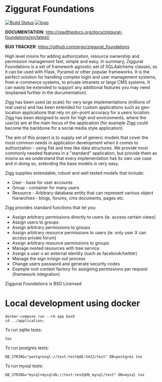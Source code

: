 # Ziggurat Foundations

[![Build Status]](https://travis-ci.org/ergo/ziggurat_foundations) [![logo]](https://gitter.im/ergo/ziggurat_foundations)

**DOCUMENTATION**: http://readthedocs.org/docs/ziggurat-foundations/en/latest/

**BUG TRACKER**: https://github.com/ergo/ziggurat_foundations

High level mixins for adding authorization, resource ownership and permission management
fast, simple and easy. In summary, Ziggurat Foundations is a set of framework agnostic
set of SQLAalchemy classes, so it can be used with Flask, Pyramid or other popular frameworks.
It is the perfect solution for handling complex login and user
management systems, from e-commerce systems, to private intranets or large CMS systems.
It can easily be extended to support any additional features you may need (explained
further in the documentation)

Zigg has been used (at scale) for very large implementations (millions of real users) and
has been extended for custom applications such as geo-location applications that rely
on pin-point accuracy for a users location. Zigg has been designed to work for
high end environments, where the user(s) are at the main focus of the application
(for example Zigg could become the backbone for a social media style application).

The aim of this project is to supply set of generic models that cover the most
common needs in application development when it comes to authorization - using
flat and tree like data structures. We provide most commonly needed features in a "standard"
application, but provide them as mixins as we understand that every implementation
has its own use case and in doing so, extending the base models is very easy.

Zigg supplies extendable, robust and well tested models that include:

- User - base for user accounts
- Group - container for many users
- Resource - Arbitrary database entity that can represent various object hierarchies -
  blogs, forums, cms documents, pages etc.

Zigg provides standard functions that let you:

- Assign arbitrary permissions directly to users (ie. access certain views)
- Assign users to groups
- Assign arbitrary permissions to groups
- Assign arbitrary resource permissions to users (ie. only user X can access private forum)
- Assign arbitrary resource permissions to groups
- Manage nested resources with tree service
- Assign a user o an external identity (such as facebook/twitter)
- Manage the sign in/sign out process
- Change users password and generate security codes
- Example root context factory for assigning permissions per request (framework integration)


Ziggurat Foundations is BSD Licensed

# Local development using docker

    docker-compose run --rm app bash
    cd ../application;

To run sqlite tests:
    
    tox

To run postgres tests:

    DB_STRING="postgresql://test:test@db:5432/test" DB=postgres tox

To run mysql tests:

    DB_STRING="mysql+mysqldb://test:test@db_mysql/test" DB=mysql tox

[Build Status]: https://travis-ci.org/ergo/ziggurat_foundations.svg?branch=master
[logo]: https://badges.gitter.im/ergo/ziggurat_foundations.svg


